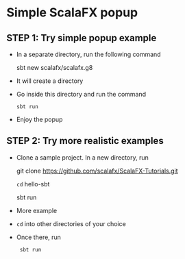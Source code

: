 <link rel='stylesheet' href='../assets/css/main.css'/>

# Simple ScalaFX popup


## STEP 1: Try simple popup example

* In a separate directory, run the following command


    sbt new scalafx/scalafx.g8

* It will create a directory
* Go inside this directory and run the command

      sbt run

* Enjoy the popup

## STEP 2: Try more realistic examples

* Clone a sample project. In a new directory, run


    git clone https://github.com/scalafx/ScalaFX-Tutorials.git

    `cd` hello-sbt

     sbt run


* More example

* `cd` into other directories of your choice
* Once there, run

       sbt run

